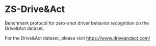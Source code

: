 # ZS-Drive&Act
Benchmark protocol for zero-shot driver behavior recognition on the Drive&amp;Act dataset.

For the Drive&Act dataset, please visit https://www.driveandact.com/
